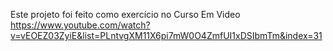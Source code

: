 Este projeto foi feito como exercício no Curso Em Video https://www.youtube.com/watch?v=vEOEZ03ZyiE&list=PLntvgXM11X6pi7mW0O4ZmfUI1xDSIbmTm&index=31